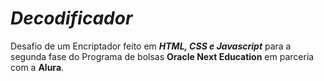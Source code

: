 # ***Decodificador***

Desafio de um Encriptador feito em ***HTML, CSS e Javascript*** para a segunda fase do Programa de bolsas **Oracle Next Education** em parceria com a **Alura**. 